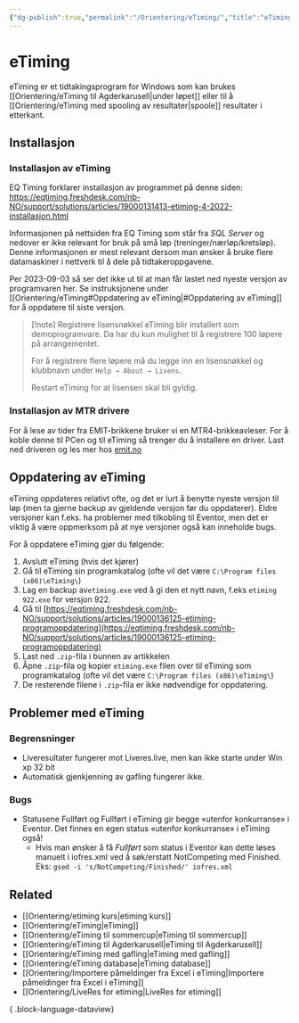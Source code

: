 ```yaml
---
{"dg-publish":true,"permalink":"/Orientering/eTiming/","title":"eTiming","tags":["etiming"]}
---
```



# eTiming
eTiming er et tidtakingsprogram for Windows som kan brukes [[Orientering/eTiming til Agderkarusell\|under løpet]] eller til å [[Orientering/eTiming med spooling av resultater\|spoole]] resultater i etterkant.

## Installasjon

### Installasjon av eTiming
EQ Timing forklarer installasjon av programmet på denne siden: <https://eqtiming.freshdesk.com/nb-NO/support/solutions/articles/19000131413-etiming-4-2022-installasjon.html>

Informasjonen på nettsiden fra EQ Timing som står fra *SQL Server* og nedover er ikke relevant for bruk på små løp (treninger/nærløp/kretsløp). Denne informasjonen er mest relevant dersom man ønsker å bruke flere datamaskiner i nettverk til å dele på tidtakeroppgavene.

Per 2023-09-03 så ser det ikke ut til at man får lastet ned nyeste versjon av programvaren her. Se instruksjonene under [[Orientering/eTiming#Oppdatering av eTiming\|#Oppdatering av eTiming]] for å oppdatere til siste versjon.

>[!note] Registrere lisensnøkkel
>eTiming blir installert som demoprogramvare. Da har du kun mulighet til å registrere 100 løpere på arrangementet.
>
> For å registrere flere løpere må du legge inn en lisensnøkkel og klubbnavn under `Help → About → Lisens`.
>
>Restart eTiming for at lisensen skal bli gyldig.

### Installasjon av MTR drivere
For å lese av tider fra EMIT-brikkene bruker vi en MTR4-brikkeavleser. For å koble denne til PCen og til eTiming så trenger du å installere en driver. Last ned driveren og les mer hos [emit.no](https://emit.no/support-base/emit-mini-time-recorder-mtr4/)

## Oppdatering av eTiming
eTiming oppdateres relativt ofte, og det er lurt å benytte nyeste versjon til løp (men ta gjerne backup av gjeldende versjon før du oppdaterer). Eldre versjoner kan f.eks. ha problemer med tilkobling til Eventor, men det er viktig å være oppmerksom på at nye versjoner også kan inneholde bugs.

For å oppdatere eTiming gjør du følgende:
1. Avslutt eTiming (hvis det kjører)
2. Gå til eTiming sin programkatalog (ofte vil det være `C:\Program files (x86)\eTiming\`)
3. Lag en backup av`etiming.exe` ved å gi den et nytt navn, f.eks `etiming 922.exe` for versjon 922.
4. Gå til [https://eqtiming.freshdesk.com/nb-NO/support/solutions/articles/19000136125-etiming-programoppdatering](https://eqtiming.freshdesk.com/nb-NO/support/solutions/articles/19000136125-etiming-programoppdatering)
5. Last ned `.zip`-fila i bunnen av artikkelen
6. Åpne `.zip`-fila og kopier `etiming.exe` filen over til eTiming som programkatalog (ofte vil det være `C:\Program files (x86)\eTiming\`)
7. De resterende filene i `.zip`-fila er ikke nødvendige for oppdatering.

## Problemer med eTiming

### Begrensninger
- Liveresultater fungerer mot Liveres.live, men kan ikke starte under Win xp 32 bit
- Automatisk gjenkjenning av gafling fungerer ikke.

### Bugs
- Statusene Fullført og Fullført i eTiming gir begge «utenfor konkurranse» i Eventor. Det finnes en egen status «utenfor konkurranse» i eTiming også!
	- Hvis man ønsker å få *Fullført* som status i Eventor kan dette løses manuelt i iofres.xml ved å søk/erstatt NotCompeting med Finished. Eks: `gsed -i 's/NotCompeting/Finished/' iofres.xml`

## Related
- [[Orientering/etiming kurs\|etiming kurs]]
- [[Orientering/eTiming\|eTiming]]
- [[Orientering/eTiming til sommercup\|eTiming til sommercup]]
- [[Orientering/eTiming til Agderkarusell\|eTiming til Agderkarusell]]
- [[Orientering/eTiming med gafling\|eTiming med gafling]]
- [[Orientering/eTiming database\|eTiming database]]
- [[Orientering/Importere påmeldinger fra Excel i eTiming\|Importere påmeldinger fra Excel i eTiming]]
- [[Orientering/LiveRes for etiming\|LiveRes for etiming]]

{ .block-language-dataview}
